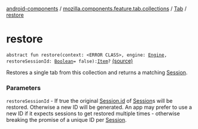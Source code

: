 [android-components](../../index.md) / [mozilla.components.feature.tab.collections](../index.md) / [Tab](index.md) / [restore](./restore.md)

# restore

`abstract fun restore(context: <ERROR CLASS>, engine: `[`Engine`](../../mozilla.components.concept.engine/-engine/index.md)`, restoreSessionId: `[`Boolean`](https://kotlinlang.org/api/latest/jvm/stdlib/kotlin/-boolean/index.html)` = false): `[`Item`](../../mozilla.components.browser.session/-session-manager/-snapshot/-item/index.md)`?` [(source)](https://github.com/mozilla-mobile/android-components/blob/master/components/feature/tab-collections/src/main/java/mozilla/components/feature/tab/collections/Tab.kt#L38)

Restores a single tab from this collection and returns a matching [Session](../../mozilla.components.browser.session/-session/index.md).

### Parameters

`restoreSessionId` - If true the original [Session.id](../../mozilla.components.browser.session/-session/id.md) of [Session](../../mozilla.components.browser.session/-session/index.md)s will be restored. Otherwise a new ID
will be generated. An app may prefer to use a new ID if it expects sessions to get restored multiple times -
otherwise breaking the promise of a unique ID per [Session](../../mozilla.components.browser.session/-session/index.md).